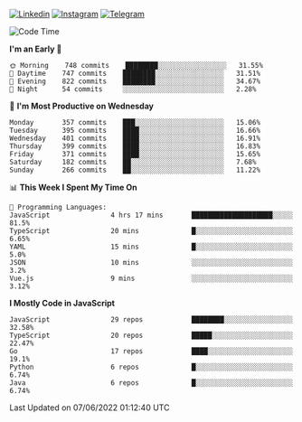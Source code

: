 [![Linkedin](https://img.shields.io/badge/-Archie-blue?style=flat-square&labelColor=gray&logo=Linkedin&logoColor=white&link=https://www.linkedin.com/in/archisdi)](https://www.linkedin.com/in/archisdi)
[![Instagram](https://img.shields.io/badge/-@archisdi-orange?style=flat-square&labelColor=gray&logo=Instagram&logoColor=white&link=https://www.instagram.com/archisdi)](https://www.instagram.com/archisdi)
[![Telegram](https://img.shields.io/badge/-aai-informational?style=flat-square&labelColor=gray&logo=telegram&logoColor=white&link=https://t.me/archisdi)](https://t.me/archisdi)

<!--START_SECTION:waka-->
![Code Time](http://img.shields.io/badge/Code%20Time-0%20secs-blue)

**I'm an Early 🐤** 

```text
🌞 Morning    748 commits    ████████░░░░░░░░░░░░░░░░░   31.55% 
🌆 Daytime    747 commits    ████████░░░░░░░░░░░░░░░░░   31.51% 
🌃 Evening    822 commits    ████████░░░░░░░░░░░░░░░░░   34.67% 
🌙 Night      54 commits     ░░░░░░░░░░░░░░░░░░░░░░░░░   2.28%

```
📅 **I'm Most Productive on Wednesday** 

```text
Monday       357 commits    ███░░░░░░░░░░░░░░░░░░░░░░   15.06% 
Tuesday      395 commits    ████░░░░░░░░░░░░░░░░░░░░░   16.66% 
Wednesday    401 commits    ████░░░░░░░░░░░░░░░░░░░░░   16.91% 
Thursday     399 commits    ████░░░░░░░░░░░░░░░░░░░░░   16.83% 
Friday       371 commits    ████░░░░░░░░░░░░░░░░░░░░░   15.65% 
Saturday     182 commits    ██░░░░░░░░░░░░░░░░░░░░░░░   7.68% 
Sunday       266 commits    ██░░░░░░░░░░░░░░░░░░░░░░░   11.22%

```


📊 **This Week I Spent My Time On** 

```text
💬 Programming Languages: 
JavaScript               4 hrs 17 mins       ████████████████████░░░░░   81.5% 
TypeScript               20 mins             █░░░░░░░░░░░░░░░░░░░░░░░░   6.65% 
YAML                     15 mins             █░░░░░░░░░░░░░░░░░░░░░░░░   5.0% 
JSON                     10 mins             ░░░░░░░░░░░░░░░░░░░░░░░░░   3.2% 
Vue.js                   9 mins              ░░░░░░░░░░░░░░░░░░░░░░░░░   3.12%

```

**I Mostly Code in JavaScript** 

```text
JavaScript               29 repos            ████████░░░░░░░░░░░░░░░░░   32.58% 
TypeScript               20 repos            █████░░░░░░░░░░░░░░░░░░░░   22.47% 
Go                       17 repos            ████░░░░░░░░░░░░░░░░░░░░░   19.1% 
Python                   6 repos             █░░░░░░░░░░░░░░░░░░░░░░░░   6.74% 
Java                     6 repos             █░░░░░░░░░░░░░░░░░░░░░░░░   6.74%

```



 Last Updated on 07/06/2022 01:12:40 UTC
<!--END_SECTION:waka-->